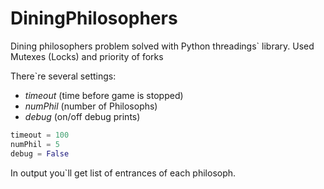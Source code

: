 # DiningPhilosophers
Dining philosophers problem solved with Python threadings` library. 
Used Mutexes (Locks) and priority of forks

There`re several settings: 
* *timeout* (time before game is stopped)
* *numPhil* (number of Philosophs)
* *debug* (on/off debug prints)

~~~~python 
timeout = 100
numPhil = 5 
debug = False
~~~~

In output you`ll get list of entrances of each philosoph.

